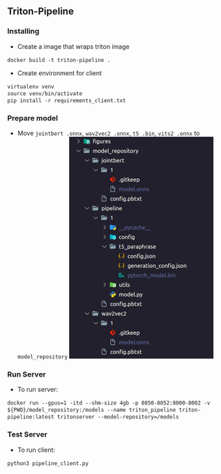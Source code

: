 ## Triton-Pipeline

### Installing
- Create a image that wraps triton image
```
docker build -t triton-pipeline .
```

- Create environment for client
```
virtualenv venv
source venv/bin/activate
pip install -r requirements_client.txt
```

### Prepare model
- Move `jointbert .onnx`, `wav2vec2 .onnx`, `t5 .bin`, `vits2 .onnx` to `model_repository`
![model tree](figures/model_tree.png)

### Run Server
- To run server:
```
docker run --gpus=1 -itd --shm-size 4gb -p 8050-8052:8000-8002 -v ${PWD}/model_repository:/models --name triton_pipeline triton-pipeline:latest tritonserver --model-repository=/models
```


### Test Server

- To run client:
```
python3 pipeline_client.py
```

<!-- ```
docker run --gpus=1 -itd -p 8050-8052:8000-8002 -v ${PWD}/model_repository:/models --name triton_test nvcr.io/nvidia/tritonserver:21.10-py3 tritonserver --model-repository=/models
``` -->

<!-- ```
docker run --gpus=1 --rm --net=host -v ${PWD}/model_repository:/models nvcr.io/nvidia/tritonserver:23.08-py3 tritonserver --model-repository=/models

``` -->

<!-- # NOW TEST
```
docker run --gpus=1 -itd --add-host=host.docker.internal:host-gateway -p 8050-8052:8000-8002 -v ${PWD}/model_repository:/models --name triton_test triton_test:latest tritonserver --model-repository=/models
```

```
docker logs -f triton_test
``` -->
